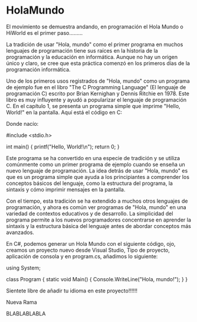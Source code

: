 # HolaMundo
El movimiento se demuestra andando, en programación el Hola Mundo o HiWorld es el primer paso.........

La tradición de usar "Hola, mundo" como el primer programa en muchos lenguajes de programación tiene sus raíces en la historia de la programación y la educación en informática. Aunque no hay un origen único y claro, se cree que esta práctica comenzó en los primeros días de la programación informática.

Uno de los primeros usos registrados de "Hola, mundo" como un programa de ejemplo fue en el libro "The C Programming Language" (El lenguaje de programación C) escrito por Brian Kernighan y Dennis Ritchie en 1978. Este libro es muy influyente y ayudó a popularizar el lenguaje de programación C. En el capítulo 1, se presenta un programa simple que imprime "Hello, World!" en la pantalla. Aquí está el código en C:

Donde nacío:

#include <stdio.h>

int main() {
printf("Hello, World!\n");
return 0;
}

Este programa se ha convertido en una especie de tradición y se utiliza comúnmente como un primer programa de ejemplo cuando se enseña un nuevo lenguaje de programación. La idea detrás de usar "Hola, mundo" es que es un programa simple que ayuda a los principiantes a comprender los conceptos básicos del lenguaje, como la estructura del programa, la sintaxis y cómo imprimir mensajes en la pantalla.

Con el tiempo, esta tradición se ha extendido a muchos otros lenguajes de programación, y ahora es común ver programas de "Hola, mundo" en una variedad de contextos educativos y de desarrollo. La simplicidad del programa permite a los nuevos programadores concentrarse en aprender la sintaxis y la estructura básica del lenguaje antes de abordar conceptos más avanzados.

En C#, podemos generar un Hola Mundo con el siguiente código, ojo, creamos un proyecto nuevo desde Visual Studio, Tipo de proyecto, aplicación de consola y en program.cs, añadimos lo siguiente:

using System;

class Program
{
static void Main()
{
Console.WriteLine("Hola, mundo!");
}
}

Sientete libre de añadir tu idioma en este proyecto!!!!!!

Nueva Rama

BLABLABLABLA
